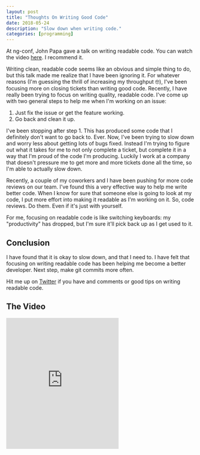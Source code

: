 ```yaml
---
layout: post
title: "Thoughts On Writing Good Code"
date: 2018-05-24
description: "Slow down when writing code."
categories: [programming]
---
```


At ng-conf, John Papa gave a talk on writing readable code. You can watch the video [here](https://youtu.be/56mETnrByBM). I recommend it.

Writing clean, readable code seems like an obvious and simple thing to do, but this talk made me realize that I have been ignoring it. For whatever reasons (I'm guessing the thrill of increasing my throughput 🤓), I've been focusing more on closing tickets than writing good code. Recently, I have really been trying to focus on writing quality, readable code. I've come up with two general steps to help me when I'm working on an issue:

1. Just fix the issue or get the feature working.
2. Go back and clean it up.

I've been stopping after step 1. This has produced some code that I definitely don't want to go back to. Ever. Now, I've been trying to slow down and worry less about getting lots of bugs fixed. Instead I'm trying to figure out what it takes for me to not only complete a ticket, but complete it in a way that I'm proud of the code I'm producing. Luckily I work at a company that doesn't pressure me to get more and more tickets done all the time, so I'm able to actually slow down.

Recently, a couple of my coworkers and I have been pushing for more code reviews on our team. I've found this a very effective way to help me write better code. When I know for sure that someone else is going to look at my code, I put more effort into making it readable as I'm working on it. So, code reviews. Do them. Even if it's just with yourself.

For me, focusing on readable code is like switching keyboards: my "productivity" has dropped, but I'm sure it'll pick back up as I get used to it.

## Conclusion

I have found that it is okay to slow down, and that I need to. I have felt that focusing on writing readable code has been helping me become a better developer. Next step, make git commits more often.

Hit me up on [Twitter](https://twitter/com/samwarnick) if you have and comments or good tips on writing readable code.

## The Video

<iframe height="350" src="https://www.youtube-nocookie.com/embed/56mETnrByBM" frameborder="0" allow="autoplay; encrypted-media" allowfullscreen class="w-full"></iframe>
